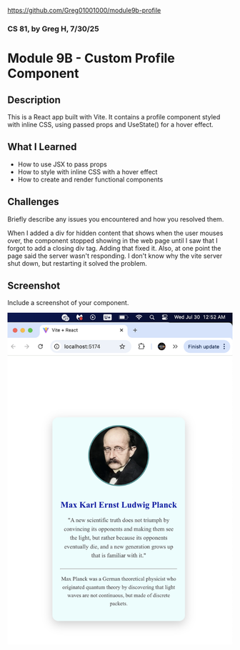 https://github.com/Greg01001000/module9b-profile
### CS 81, by Greg H, 7/30/25
# Module 9B - Custom Profile Component

## Description
This is a React app built with Vite. It contains a profile component styled with inline CSS, using passed props and UseState() for a hover effect.

## What I Learned
- How to use JSX to pass props
- How to style with inline CSS with a hover effect
- How to create and render functional components

## Challenges
Briefly describe any issues you encountered and how you resolved them.

When I added a div for hidden content that shows when the user mouses over, the component stopped showing in the web page until I saw that I forgot to add a closing div tag. Adding that fixed it. Also, at one point the page said the server wasn't responding. I don't know why the vite server shut down, but restarting it solved the problem.

## Screenshot
Include a screenshot of your component.

![Screenshot of rendered component](CS81A9BScreenGregH.png)